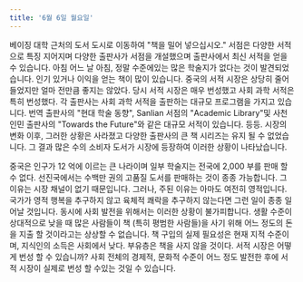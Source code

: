 ```yaml
---
title: '6월 6일 월요일'
---
```

베이징 대학 근처의 도서 도시로 이동하여 "책을 밀어 넣으십시오." 서점은 다양한 서적으로 특징 지어지며 다양한 출판사가 서점을 개설했으며 출판사에서 최신 서적을 얻을 수 있습니다. 아침 어느 날 아침, 정말 수준에있는 많은 학술지가 없다는 것이 발견되었습니다. 인기 있거나 이익을 얻는 책이 많이 있습니다. 중국의 서적 시장은 상당히 줄어들었지만 얼마 전만큼 좋지는 않았다. 당시 서적 시장은 매우 번성했고 사회 과학 서적은 특히 번성했다. 각 출판사는 사회 과학 서적을 출판하는 대규모 프로그램을 가지고 있습니다. 번역 출판사의 "현대 학술 동향", Sanlian 서점의 "Academic Library"및 사천 인민 출판사의 "Towards the Future"와 같은 대규모 서적이 있습니다. 등등. 시장의 변화 이후, 그러한 상황은 사라졌고 다양한 출판사의 큰 책 시리즈는 유지 될 수 없었습니다. 그 결과 많은 수의 소비자 도서가 시장에 등장하여 이러한 상황이 나타났습니다.

중국은 인구가 12 억에 이르는 큰 나라이며 일부 학술지는 전국에 2,000 부를 판매 할 수 없다. 선진국에서는 수백만 권의 고품질 도서를 판매하는 것이 종종 가능합니다. 그 이유는 시장 채널이 없기 때문입니다. 그러나, 주된 이유는 아마도 여전히 영적입니다. 국가가 영적 행복을 추구하지 않고 육체적 쾌락을 추구하지 않는다면 그런 일이 종종 일어날 것입니다. 동시에 사회 발전을 위해서는 이러한 상황이 불가피합니다. 생활 수준이 상대적으로 낮을 때 많은 사람들이 책 (특히 평범한 사람들)을 사기 위해 어느 정도의 돈을 지출 할 것이라고는 상상할 수 없습니다. 책 구입의 실제 필요성은 현재 지적 수준이며, 지식인의 소득은 사회에서 낮다. 부유층은 책을 사지 않을 것이다. 서적 시장은 어떻게 번성 할 수 있습니까? 사회 전체의 경제적, 문화적 수준이 어느 정도 발전한 후에 서적 시장이 실제로 번성 할 수있는 것일 수 있습니다.

